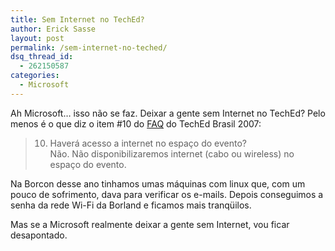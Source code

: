 ```yaml
---
title: Sem Internet no TechEd?
author: Erick Sasse
layout: post
permalink: /sem-internet-no-teched/
dsq_thread_id:
  - 262150587
categories:
  - Microsoft
---
```

Ah Microsoft&#8230; isso não se faz. Deixar a gente sem Internet no TechEd? Pelo menos é o que diz o item #10 do [FAQ][1] do TechEd Brasil 2007:

> 10. Haverá acesso a internet no espaço do evento?  
> Não. Não disponibilizaremos internet (cabo ou wireless) no espaço do evento.

Na Borcon desse ano tinhamos umas máquinas com linux que, com um pouco de sofrimento, dava para verificar os e-mails. Depois conseguimos a senha da rede Wi-Fi da Borland e ficamos mais tranqüilos.

Mas se a Microsoft realmente deixar a gente sem Internet, vou ficar desapontado.

 [1]: http://www.techedbrasil.com.br/faq.aspx